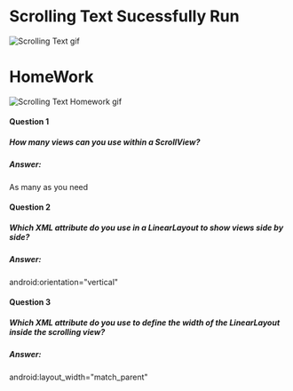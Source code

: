 # Scrolling Text Sucessfully Run

![Scrolling Text gif](https://user-images.githubusercontent.com/23361796/55177226-d452d800-51aa-11e9-9f17-8c6b31d264b8.gif)


# HomeWork

![Scrolling Text Homework gif](https://user-images.githubusercontent.com/23361796/55177315-0feda200-51ab-11e9-9123-9d76cd700697.gif)


#### Question 1
##### How many views can you use within a ScrollView?
##### Answer:
As many as you need

#### Question 2
##### Which XML attribute do you use in a LinearLayout to show views side by side?
##### Answer:
android:orientation="vertical"

#### Question 3
##### Which XML attribute do you use to define the width of the LinearLayout inside the scrolling view?
##### Answer:
android:layout_width="match_parent"
